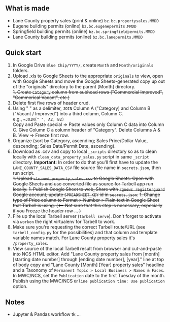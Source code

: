 What is made
------------
* Lane County property sales (print & online) `bz.bc.propertysales.MMDD`
* Eugene building permits (online) `bz.bc.eugenepermits.MMDD`
* Springfield building permits (online) `bz.bc.springfieldpermits.MMDD`
* Lane County building permits (online) `bz.bc.lanepermits.MMDD`

Quick start
-----------

1. In Google Drive `Blue Chip/YYYY/`, create `Month` and `Month/originals` folders.
1. Upload .xls to Google Sheets to the appropriate `originals` to view, open with Google Sheets and move the Google Sheets-generated copy up out of the "originals" directory to the parent [Month] directory.  
~~1. Create `Category` column from subhead rows ("Commercial Improved", "Commerical Vacant", etc.)~~
1. Delete first five rows of header crud.
1. Using " " as a delimiter, `JOIN` Column A ("Category) and Column B ("Vacant / Improved") into a third column, Column C.  
e.g., `=JOIN(" ", A2, B2)`  
Copy and Paste special => Paste values only Column C data into Column C. Give Column C a column header of "Category". Delete Columns A & B. View => Freeze first row.
1. Organize (sort by Category, ascending; Sales Price/Dollar Value, descending; Sales Date/Permit Date, ascending).
1. Download as .csv and copy to local `_scripts` directory so as to clean locally with `clean_data_property_sales.py` script in same `_script` directory. **Important:** In order to do that you'll first have to update the `LANE_COUNTY_SALES_DATA_CSV` file source file name in `secrets.json`, then run script.  
~~1. Upload `cleaned_property_sales.csv` to Google Sheets. Open with Google Sheets and use converted file as source for Tarbell app run locally.~~
~~1. Publish Google Sheet to web, Share with `rgnews registerguard` Google account, update `SPREADSHEET_KEY` id in `secrets.json`.~~
~~1. Change type of Price column to Format > Number > Plain text in Google Sheet that Tarbell is using. (<== Not sure that this step is necessary, especially if you Freeze the header row ... )~~
1. Fire up the local Tarbell server (`tarbell serve`). Don't forget to activate via `workon` the right virtualenv for Tarbell to work.  
1. Make sure you're requesting the correct Tarbell route/URL (see `tarbell_config.py` for the possibilities) and that column and template variable names match. For Lane County property sales it's `/property_sales`.
1. View source of the local Tarbell result from browser and cut-and-paste into NCS HTML editor. Add "Lane County property sales from [month] [starting date number] through [ending date number], [year]." line at top of body copy and "Lane County [Month] [Year] property sales" headline and a Taxonomy of `Permanent Topic > Local Business > Names & Faces`. In MWC/NCS, set the `Publication` date to the first Tuesday of the month. Publish using the MWC/NCS `Online publication time: Use publication` option.

Notes
--------------

* Jupyter & Pandas workflow tk ... 
